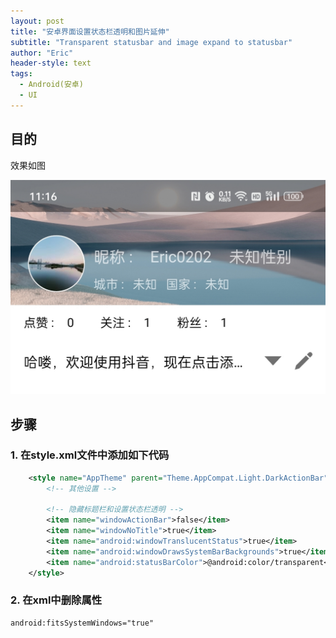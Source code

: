 ```yaml
---
layout: post
title: "安卓界面设置状态栏透明和图片延伸"
subtitle: "Transparent statusbar and image expand to statusbar"
author: "Eric"
header-style: text
tags:
  - Android(安卓)
  - UI
---
```




## 目的

效果如图

![我的主页](/img/in-post/2022-08-26/page-mine.jpg)



## 步骤



### 1. 在style.xml文件中添加如下代码

```xml
    <style name="AppTheme" parent="Theme.AppCompat.Light.DarkActionBar">
        <!-- 其他设置 -->
        
        <!-- 隐藏标题栏和设置状态栏透明 -->
        <item name="windowActionBar">false</item>
        <item name="windowNoTitle">true</item>
        <item name="android:windowTranslucentStatus">true</item>
        <item name="android:windowDrawsSystemBarBackgrounds">true</item>
        <item name="android:statusBarColor">@android:color/transparent</item>
    </style>
```



### 2. 在xml中删除属性

```xml
android:fitsSystemWindows="true"
```


